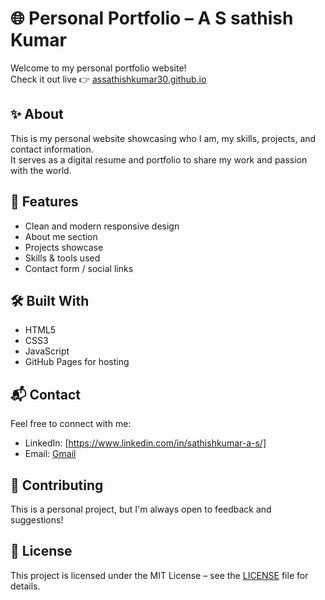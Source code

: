 # 🌐 Personal Portfolio – A S sathish Kumar

Welcome to my personal portfolio website!  
Check it out live 👉 [assathishkumar30.github.io](https://assathishkumar30.github.io/)

## ✨ About

This is my personal website showcasing who I am, my skills, projects, and contact information.  
It serves as a digital resume and portfolio to share my work and passion with the world.

## 🚀 Features

- Clean and modern responsive design
- About me section
- Projects showcase
- Skills & tools used
- Contact form / social links

## 🛠️ Built With

- HTML5
- CSS3
- JavaScript
- GitHub Pages for hosting

## 📬 Contact

Feel free to connect with me:

- LinkedIn: [https://www.linkedin.com/in/sathishkumar-a-s/]
- Email: [Gmail](mailto:assathish.30@gmail.com)

## 🌟 Contributing

This is a personal project, but I'm always open to feedback and suggestions!

## 📄 License

This project is licensed under the MIT License – see the [LICENSE](LICENSE) file for details.
